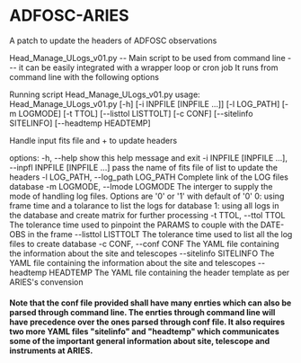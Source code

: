 # ADFOSC-ARIES
A patch to update the headers of ADFOSC observations

Head_Manage_ULogs_v01.py   -- Main script to be used from command line --- it can be easily integrated with a wrapper loop or cron job
It runs from command line with the following options

Running script Head_Manage_ULogs_v01.py
usage: Head_Manage_ULogs_v01.py [-h] [-i INPFILE [INPFILE ...]] [-l LOG_PATH]
                                [-m LOGMODE] [-t TTOL] [--listtol LISTTOLT]
                                [-c CONF] [--sitelinfo SITELINFO]
                                [--headtemp HEADTEMP]

Handle input fits file and + to update headers

options:
  -h, --help            show this help message and exit
  -i INPFILE [INPFILE ...], --inpfl INPFILE [INPFILE ...]
                        pass the name of fits file of list to update the
                        headers
  -l LOG_PATH, --log_path LOG_PATH
                        Complete link of the LOG files database
  -m LOGMODE, --lmode LOGMODE
                        The interger to supply the mode of handling log files.
                        Options are '0' or '1' with default of '0' 0: using
                        frame time and a tolarance to list the logs for
                        database 1: using all logs in the database and create
                        matrix for further processing
  -t TTOL, --ttol TTOL  The tolerance time used to pinpoint the PARAMS to
                        couple with the DATE-OBS in the frame
  --listtol LISTTOLT    The tolerance time used to list all the log files to
                        create database
  -c CONF, --conf CONF  The YAML file containing the information about the
                        site and telescopes
  --sitelinfo SITELINFO
                        The YAML file containing the information about the
                        site and telescopes
  --headtemp HEADTEMP   The YAML file containing the header template as per
                        ARIES's convension
#### Note that the conf file provided shall have many enrties which can also be parsed through command line. The enrties through command line will have precedence over the ones parsed through conf file. It also requires two more YAML files "sitelinfo" and "headtemp" which communicates some of the important general information about site, telescope and instruments at ARIES.   
